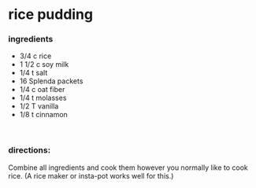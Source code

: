 # rice pudding

### ingredients
- 3/4 c rice
- 1 1/2 c soy milk
- 1/4 t salt
- 16 Splenda packets
- 1/4 c oat fiber
- 1/4 t molasses
- 1/2 T vanilla
- 1/8 t cinnamon

<br>

### directions:

Combine all ingredients and cook them however you normally like to cook rice. (A rice maker or insta-pot works well for this.)
